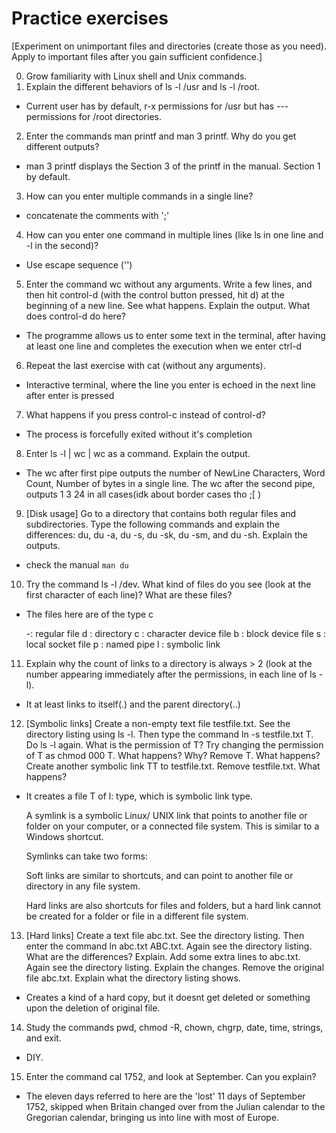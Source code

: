 # Practice exercises
[Experiment on unimportant files and directories (create those as you need). Apply to
important files after you gain sufficient confidence.]

0. Grow familiarity with Linux shell and Unix commands.
1. Explain the different behaviors of ls -l /usr and ls -l /root.
- Current user has by default, r-x permissions for /usr but has --- permissions for /root directories.

2. Enter the commands man printf and man 3 printf. Why do you get different outputs?
- man 3 printf displays the Section 3 of the printf in the manual. Section 1 by default.

3. How can you enter multiple commands in a single line?
- concatenate the comments with ';'

4. How can you enter one command in multiple lines (like ls in one line and -l in the second)?
- Use escape sequence ('\') 

5. Enter the command wc without any arguments. Write a few lines, and then hit control-d
(with the control button pressed, hit d) at the beginning of a new line. See what happens.
Explain the output. What does control-d do here?
- The programme allows us to enter some text in the terminal, after having at least one line and completes the execution when we enter ctrl-d 

6. Repeat the last exercise with cat (without any arguments).
- Interactive terminal, where the line you enter is echoed in the next line after enter is pressed

7. What happens if you press control-c instead of control-d?
- The process is forcefully exited without it's completion

8. Enter ls -l | wc | wc as a command. Explain the output.
- The wc after first pipe outputs the number of NewLine Characters, Word Count, Number of bytes in a single line. The wc after the second pipe, outputs 1 3 24 in all cases(idk about border cases tho ;[ )

9. [Disk usage] Go to a directory that contains both regular files and subdirectories. Type the
following commands and explain the differences: du, du -a, du -s, du -sk, du -sm,
and du -sh. Explain the outputs.
- check the manual `man du` 

10. Try the command ls -l /dev. What kind of files do you see (look at the first character of
each line)? What are these files?
- The files here are of the type c


    -:  regular file
    d : directory
    c : character device file
    b : block device file
    s : local socket file
    p : named pipe
    l : symbolic link


11. Explain why the count of links to a directory is always > 2 (look at the number appearing
immediately after the permissions, in each line of ls -l).
- It at least links to itself(.) and the parent directory(..)

12. [Symbolic links] Create a non-empty text file testfile.txt. See the directory listing
using ls -l. Then type the command ln -s testfile.txt T. Do ls -l again. What
is the permission of T? Try changing the permission of T as chmod 000 T. What happens?
Why? Remove T. What happens? Create another symbolic link TT to testfile.txt.
Remove testfile.txt. What happens?
- It creates a file T of l: type, which is symbolic link type.

    A symlink is a symbolic Linux/ UNIX link that points to another file or folder on your computer, or a connected file system. This is similar to a Windows shortcut.

    Symlinks can take two forms:

    Soft links are similar to shortcuts, and can point to another file or directory in any file system.

    Hard links are also shortcuts for files and folders, but a hard link cannot be created for a folder or file in a different file system.

13. [Hard links] Create a text file abc.txt. See the directory listing. Then enter the command
ln abc.txt ABC.txt. Again see the directory listing. What are the differences? Explain.
Add some extra lines to abc.txt. Again see the directory listing. Explain the changes.
Remove the original file abc.txt. Explain what the directory listing shows.
- Creates a kind of a hard copy, but it doesnt get deleted or something upon the deletion of original file.

14. Study the commands pwd, chmod -R, chown, chgrp, date, time, strings, and exit.
- DIY.

15. Enter the command cal 1752, and look at September. Can you explain?
- The eleven days referred to here are the 'lost' 11 days of September 1752, skipped when Britain changed over from the Julian calendar to the Gregorian calendar, bringing us into line with most of Europe.

